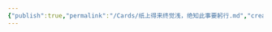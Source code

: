 ```yaml
---
{"publish":true,"permalink":"/Cards/纸上得来终觉浅，绝知此事要躬行.md","created":"2025-07-09T18:48:55.056+08:00","modified":"2025-07-12T13:24:48.988+08:00","published":"2025-07-12T13:24:48.988+08:00","cssclasses":""}
---
```


